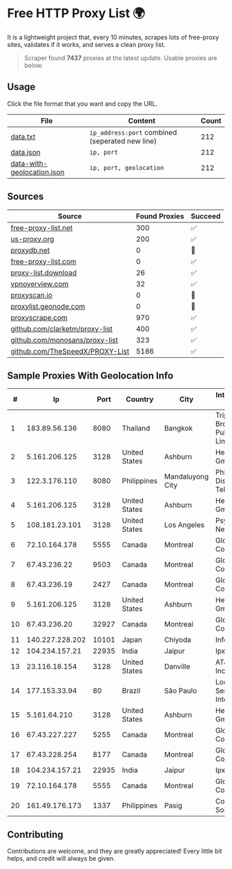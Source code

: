 
# Free HTTP Proxy List 🌍

It is a lightweight project that, every 10 minutes, scrapes lots of free-proxy sites, validates if it works, and serves a clean proxy list.


> Scraper found **7437** proxies at the latest update. Usable proxies are below.

## Usage

Click the file format that you want and copy the URL.


|File|Content|Count|
|----|-------|-----|
|[data.txt](https://raw.githubusercontent.com/themiralay/Proxy-List-World/master/data.txt)|`ip_address:port` combined (seperated new line)|212|
|[data.json](https://raw.githubusercontent.com/themiralay/Proxy-List-World/master/data.json)|`ip, port`|212|
|[data-with-geolocation.json](https://raw.githubusercontent.com/themiralay/Proxy-List-World/master/data-with-geolocation.json)|`ip, port, geolocation`|212|

## Sources

|Source|Found Proxies|Succeed|
|------|-------------|-------|
|[free-proxy-list.net](https://free-proxy-list.net)|300|✅|
|[us-proxy.org](https://www.us-proxy.org)|200|✅|
|[proxydb.net](http://proxydb.net)|0|🚫|
|[free-proxy-list.com](https://free-proxy-list.com/?page=&port=&type%5B%5D=http&type%5B%5D=https&up_time=0&search=Search)|0|✅|
|[proxy-list.download](https://www.proxy-list.download/HTTP)|26|✅|
|[vpnoverview.com](https://vpnoverview.com/privacy/anonymous-browsing/free-proxy-servers)|32|✅|
|[proxyscan.io](https://www.proxyscan.io)|0|🚫|
|[proxylist.geonode.com](https://proxylist.geonode.com/api/proxy-list?limit=300&page=1&sort_by=lastChecked&sort_type=desc&protocols=http,https)|0|🚫|
|[proxyscrape.com](https://api.proxyscrape.com/v2/?request=displayproxies&protocol=http&timeout=10000&country=all&ssl=all&anonymity=all)|970|✅|
|[github.com/clarketm/proxy-list](https://raw.githubusercontent.com/clarketm/proxy-list/master/proxy-list-raw.txt)|400|✅|
|[github.com/monosans/proxy-list](https://raw.githubusercontent.com/monosans/proxy-list/main/proxies/http.txt)|323|✅|
|[github.com/TheSpeedX/PROXY-List](https://raw.githubusercontent.com/TheSpeedX/PROXY-List/master/http.txt)|5186|✅|


## Sample Proxies With Geolocation Info

|#|Ip|Port|Country|City|Internet Service Provider|
|-|--|----|-------|----|-------------------------|
|1|183.89.56.136|8080|Thailand|Bangkok|Triple T Broadband Public Company Limited|
|2|5.161.206.125|3128|United States|Ashburn|Hetzner Online GmbH|
|3|122.3.176.110|8080|Philippines|Mandaluyong City|Philippine Long Distance Telephone Co.|
|4|5.161.206.125|3128|United States|Ashburn|Hetzner Online GmbH|
|5|108.181.23.101|3128|United States|Los Angeles|Psychz Networks|
|6|72.10.164.178|5555|Canada|Montreal|GloboTech Communications|
|7|67.43.236.22|9503|Canada|Montreal|GloboTech Communications|
|8|67.43.236.19|2427|Canada|Montreal|GloboTech Communications|
|9|5.161.206.125|3128|United States|Ashburn|Hetzner Online GmbH|
|10|67.43.236.20|32927|Canada|Montreal|GloboTech Communications|
|11|140.227.228.202|10101|Japan|Chiyoda|InfoSphere|
|12|104.234.157.21|22935|India|Jaipur|Ipxo LLC|
|13|23.116.18.154|3128|United States|Danville|AT&T Services, Inc.|
|14|177.153.33.94|80|Brazil|São Paulo|Locaweb Serviços de Internet S/A|
|15|5.161.64.210|3128|United States|Ashburn|Hetzner Online GmbH|
|16|67.43.227.227|5255|Canada|Montreal|GloboTech Communications|
|17|67.43.228.254|8177|Canada|Montreal|GloboTech Communications|
|18|104.234.157.21|22935|India|Jaipur|Ipxo LLC|
|19|72.10.164.178|5555|Canada|Montreal|GloboTech Communications|
|20|161.49.176.173|1337|Philippines|Pasig|Converge ICT Solution Inc|



## Contributing

Contributions are welcome, and they are greatly appreciated! Every
little bit helps, and credit will always be given.

